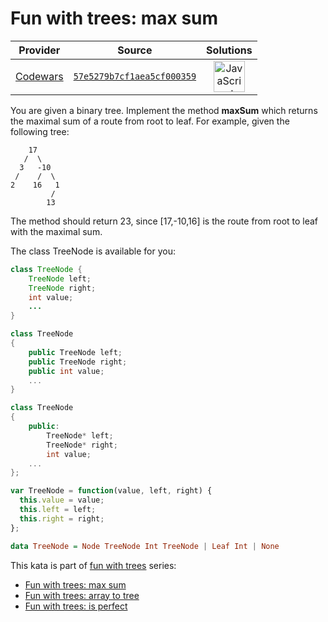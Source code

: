 [_metadata_:generated]: - "true"

# Fun with trees: max sum

<!-- INFO TABLE BEGIN -->

| Provider                                        | Source                                                                               | Solutions                                                                                                                                                    |
| :---------------------------------------------: | :----------------------------------------------------------------------------------: | :----------------------------------------------------------------------------------------------------------------------------------------------------------: |
| [Codewars](../../../docs/providers/Codewars.md) | [`57e5279b7cf1aea5cf000359`](https://www.codewars.com/kata/57e5279b7cf1aea5cf000359) | [<img src="https://res.cloudinary.com/rascaltwo/image/upload/v1631924076/javascript_ehszr7.svg" alt="JavaScript" title="JavaScript" width="50" />](solve.js) |

<!-- INFO TABLE END -->

You are given a binary tree. Implement the method **maxSum** which returns the maximal sum of a route from root to leaf.
For example, given the following tree:
```
    17
   /  \
  3   -10
 /    /  \
2    16   1
         /
        13
```

The method should return 23, since [17,-10,16] is the route from root to leaf with the maximal sum.


The class TreeNode is available for you:

```java
class TreeNode {
    TreeNode left;
    TreeNode right;
    int value;
    ...
}
```
```csharp
class TreeNode
{
    public TreeNode left;
    public TreeNode right;
    public int value;
    ...
}
```
```cpp
class TreeNode
{
    public:
        TreeNode* left;
        TreeNode* right;
        int value;
    ...
};
```
```javascript
var TreeNode = function(value, left, right) {
  this.value = value;
  this.left = left;
  this.right = right;
};
```
```haskell
data TreeNode = Node TreeNode Int TreeNode | Leaf Int | None
```


This kata is part of [fun with trees](https://www.codewars.com/collections/fun-with-trees) series:

* [Fun with trees: max sum](https://www.codewars.com/kata/57e5279b7cf1aea5cf000359)
* [Fun with trees: array to tree](https://www.codewars.com/kata/57e5a6a67fbcc9ba900021cd)
* [Fun with trees: is perfect](https://www.codewars.com/kata/57dd79bff6df9b103b00010f)
